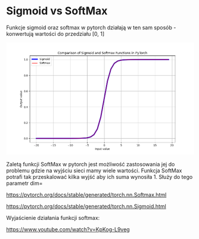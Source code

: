 # Sigmoid vs SoftMax

Funkcje sigmoid oraz softmax w pytorch działają w ten sam sposób - konwertują wartości do przedziału [0, 1]

![alt text](image.png)

Zaletą funkcji SoftMax w pytorch jest możliwość zastosowania jej do problemu gdzie na wyjściu sieci mamy wiele wartości. Funkcja SoftMax potrafi tak przeskalować kilka wyjść aby ich suma wynosiła 1. Służy do tego parametr dim= 

https://pytorch.org/docs/stable/generated/torch.nn.Softmax.html

https://pytorch.org/docs/stable/generated/torch.nn.Sigmoid.html


Wyjaścienie działania funkcji softmax:

https://www.youtube.com/watch?v=KpKog-L9veg